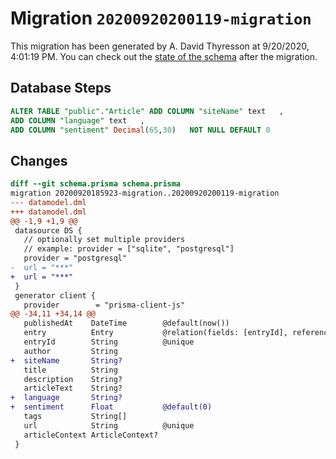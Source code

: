 # Migration `20200920200119-migration`

This migration has been generated by A. David Thyresson at 9/20/2020, 4:01:19 PM.
You can check out the [state of the schema](./schema.prisma) after the migration.

## Database Steps

```sql
ALTER TABLE "public"."Article" ADD COLUMN "siteName" text   ,
ADD COLUMN "language" text   ,
ADD COLUMN "sentiment" Decimal(65,30)   NOT NULL DEFAULT 0
```

## Changes

```diff
diff --git schema.prisma schema.prisma
migration 20200920185923-migration..20200920200119-migration
--- datamodel.dml
+++ datamodel.dml
@@ -1,9 +1,9 @@
 datasource DS {
   // optionally set multiple providers
   // example: provider = ["sqlite", "postgresql"]
   provider = "postgresql"
-  url = "***"
+  url = "***"
 }
 generator client {
   provider        = "prisma-client-js"
@@ -34,11 +34,14 @@
   publishedAt    DateTime        @default(now())
   entry          Entry           @relation(fields: [entryId], references: [id])
   entryId        String          @unique
   author         String
+  siteName       String?
   title          String
   description    String?
   articleText    String?
+  language       String?
+  sentiment      Float           @default(0)
   tags           String[]
   url            String          @unique
   articleContext ArticleContext?
 }
```


